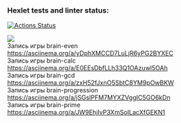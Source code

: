 ### Hexlet tests and linter status:
[![Actions Status](https://github.com/El-wis/frontend-project-lvl1/workflows/hexlet-check/badge.svg)](https://github.com/El-wis/frontend-project-lvl1/actions)

<a href="https://codeclimate.com/github/codeclimate/codeclimate/maintainability"><img src="https://api.codeclimate.com/v1/badges/a99a88d28ad37a79dbf6/maintainability" /></a><br>
Запись игры brain-even https://asciinema.org/a/yDphXMCCD7LuLjR6yPG2BYXEC<br>
Запись игры brain-calc  https://asciinema.org/a/E0EEsDbfLLh33Q1OAzuwl5OAh<br>
Запись игры brain-gcd https://asciinema.org/a/zxH52fJxnO5SbtC8YM9pOwBKW<br>
Запись игры brain-progression  https://asciinema.org/a/jSGsIPFM7MYXZVggIC5GO6kDn<br>
Запись игры brain-prime  https://asciinema.org/a/JW9EhjIvP3XmSoILacXfGEKN1
